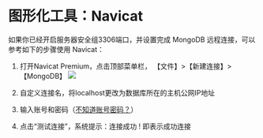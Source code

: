 # 图形化工具：Navicat

如果你已经开启服务器安全组3306端口，并设置完成 MongoDB 远程连接，可以参考如下的步骤使用 Navicat：

1. 打开Navicat Premium，点击顶部菜单栏， 【文件】>【新建连接】>【MongoDB】
   ![](http://libs.websoft9.com/Websoft9/DocsPicture/zh/mongodb/websoft9-mongodb-navcaittest.png)

2. 自定义连接名，将localhost更改为数据库所在的主机公网IP地址

3. 输入账号和密码（[不知道账号密码？](/zh/stack-accounts.md)）

3. 点击“测试连接”，系统提示：连接成功 ! 即表示成功连接
    